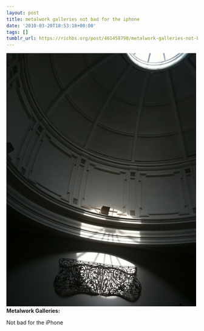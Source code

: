 ```yaml
---
layout: post
title: metalwork galleries not bad for the iphone
date: '2010-03-20T18:53:18+00:00'
tags: []
tumblr_url: https://richbs.org/post/461458798/metalwork-galleries-not-bad-for-the-iphone
---
```

 ![](/tumblr_files/tumblr_kzlggsio0K1qzrvz1o1_1280.jpg)  
**Metalwork Galleries:**

Not bad for the iPhone


